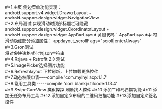 #*1.主页 侧边菜单功能实现：<br/>
   android.support.v4.widget.DrawerLayout + android.support.design.widget.NavigationView<br/>
#*2.布局测试 实现滑动时顶部标题栏可隐藏<br/>
    android.support.design.widget.CoordinatorLayout + android.support.design.widget.AppBarLayout
    关键代码：AppBarLayout中 可滑动隐藏部分添加属性： app:layout_scrollFlags="scroll|enterAlways"<br/>
#*3.Gson测试<br/>
    将对象快速格式化为json字符串<br/>
#*4.Rxjava + Retrofit 2.0 测试<br/>
#*5.ImagePicker选择图片功能<br/>
#*6.Refreshlayout 下拉刷新，上拉加载更多控件<br/>
#*7.动态权限申请----compile 'com.mylhyl:acp:1.1.7'<br/>
#*8.常用工具类 -----compile 'com.blankj:utilcode:1.13.4'<br/>
#*9.SwipeCardView 类似探探 刷脸找人控件
#*10.添加二维码扫描功能
#*11.添加无任务布局工具
#*12.添加自定义布局的二维码扫描功能
#*13.添加自定义签名控件